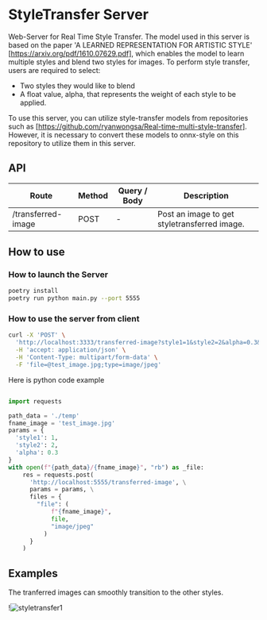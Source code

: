 # StyleTransfer Server

Web-Server for Real Time Style Transfer.
The model used in this server is based on the paper 'A LEARNED REPRESENTATION FOR ARTISTIC STYLE' [https://arxiv.org/pdf/1610.07629.pdf], which enables the model to learn multiple styles and blend two styles for images.
To perform style transfer, users are required to select:

- Two styles they would like to blend
- A float value, alpha, that represents the weight of each style to be applied.

To use this server, you can utilize style-transfer models from repositories such as [https://github.com/ryanwongsa/Real-time-multi-style-transfer]. However, it is necessary to convert these models to onnx-style on this repository to utilize them in this server.

## API

| Route | Method | Query / Body | Description |
| --- | --- | --- | --- |
| /transferred-image | POST | - | Post an image to get styletransferred image. |

## How to use

### How to launch the Server

```bash
poetry install
poetry run python main.py --port 5555
```

### How to use the server from client

```bash
curl -X 'POST' \
  'http://localhost:3333/transferred-image?style1=1&style2=2&alpha=0.3&test=1' \
  -H 'accept: application/json' \
  -H 'Content-Type: multipart/form-data' \
  -F 'file=@test_image.jpg;type=image/jpeg'
```

Here is python code example

```python

import requests

path_data = './temp'
fname_image = 'test_image.jpg'
params = {
  'style1': 1,
  'style2': 2,
  'alpha': 0.3
}
with open(f"{path_data}/{fname_image}", "rb") as _file:
    res = requests.post(
      'http://localhost:5555/transferred-image', \
      params = params, \
      files = {
        "file": (
            f"{fname_image}",
            file,
            "image/jpeg"
          )
      }
    )
```

## Examples  

The tranferred images can smoothly transition to the other styles.

!<img src="https://eye.kohei-kevin.com/wp-content/uploads/2023/03/247cf8ad-d8c5-41a7-bb99-14ed8031a719-1.png" alt="styletransfer1" title="styletransfer1">
